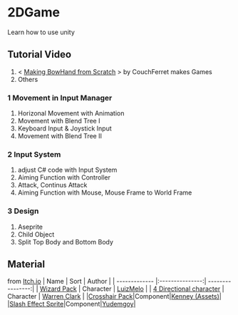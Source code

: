 # 2DGame
Learn how to use unity

## Tutorial Video

1. < [Making BowHand from Scratch](https://youtube.com/playlist?list=PLM83Z6G5iM3mnAd3MVJeZh7b7ilHd73V5
) >  by CouchFerret makes Games
2. Others

### 1 Movement in **Input Manager**
1. Horizonal Movement with Animation 
2. Movement with Blend Tree I
3. Keyboard Input & Joystick Input
4. Movement with Blend Tree II


### 2 **Input System**
1. adjust C# code with Input System
2. Aiming Function with Controller
3. Attack, Continus Attack
4. Aiming Function with Mouse, Mouse Frame to World Frame

### 3 Design
1. Aseprite
2. Child Object
3. Split Top Body and Bottom Body


## Material
from [Itch.io](https://itch.io/game-assets/free)
| Name          | Sort            | Author           | 
| ------------- |:---------------:| ----------------:|
| [Wizard Pack](https://luizmelo.itch.io/wizard-pack)     | Character | [LuizMelo](https://luizmelo.itch.io/) |
| [4 Directional character](https://lionheart963.itch.io/4-directional-character)     | Character      |   [Warren Clark](https://lionheart963.itch.io/) |
|[Crosshair Pack](https://kenney-assets.itch.io/crosshair-pack)|Component|[Kenney (Assets)](https://kenney-assets.itch.io/)|
|[Slash Effect Sprite](https://yudemgoy.itch.io/slash-effect-sprite)|Component|[Yudemgoy](https://yudemgoy.itch.io/)|

